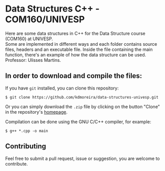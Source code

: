 # Data Structures C++ - COM160/UNIVESP

Here are some data structures in C++ for the Data Structure course (COM160) at UNIVESP.  
Some are implemented in different ways and each folder contains source files, headers and an executable file. Inside the file containing the main function, there's an example of how the data structure can be used.  
Professor: Ulisses Martins.

## In order to download and compile the files:

If you have `git` installed, you can clone this repository:

```console
$ git clone https://github.com/kdmoreira/data-structures-univesp.git
```

Or you can simply download the `.zip` file by clicking on the button "Clone" in the repository's [homepage](https://github.com/kdmoreira/data-structures-univesp).

Compilation can be done using the GNU C/C++ compiler, for example:

```console
$ g++ *.cpp -o main
```

## Contributing

Feel free to submit a pull request, issue or suggestion, you are welcome to contribute.
